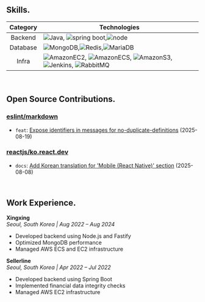 ## Skills.
| <center>Category</center> | Technologies|
|:----------:|----------------------------------------------------------|
| Backend  | ![Java](https://img.shields.io/badge/Java-007396?style=for-the-badge&logo=OpenJDK&logoColor=ffffff), ![spring boot](https://img.shields.io/badge/springboot-6DB33F?style=for-the-badge&logo=springboot&logoColor=white),![node](https://img.shields.io/badge/-Node.js-43853D?style=for-the-badge&logo=node.js&logoColor=ffffff) |
| Database | ![MongoDB](https://img.shields.io/badge/MongoDB-47A248?style=for-the-badge&logo=MongoDB&logoColor=ffffff),![Redis](https://img.shields.io/badge/Redis-DC382D?style=for-the-badge&logo=Redis&logoColor=ffffff),![MariaDB](https://img.shields.io/badge/MariaDB-003545?style=for-the-badge&logo=MariaDB&logoColor=ffffff) |
| Infra   | ![AmazonEC2](https://img.shields.io/badge/AmazonEC2-FF9900?style=for-the-badge&logo=AmazonEC2&logoColor=ffffff), ![AmazonECS](https://img.shields.io/badge/AmazonECS-FF9900?style=for-the-badge&logo=AmazonECS&logoColor=ffffff), ![AmazonS3](https://img.shields.io/badge/AmazonS3-569A31?style=for-the-badge&logo=AmazonS3&logoColor=ffffff), ![Jenkins](https://img.shields.io/badge/Jenkins-D24939?style=for-the-badge&logo=Jenkins&logoColor=ffffff), ![RabbitMQ](https://img.shields.io/badge/RabbitMQ-FF6600?style=for-the-badge&logo=RabbitMQ&logoColor=white)

<br/>


## Open Source Contributions.

### [eslint/markdown](https://github.com/eslint/markdown)
- `feat`: [Expose identifiers in messages for no-duplicate-definitions](https://github.com/eslint/markdown/pull/506) (2025-08-19)

### [reactjs/ko.react.dev](https://github.com/reactjs/ko.react.dev)
- `docs`: [Add Korean translation for 'Mobile (React Native)' section](https://github.com/reactjs/ko.react.dev/pull/1253) (2025-08-08)


<br/>


## Work Experience.

**Xingxing**  
_Seoul, South Korea | Aug 2022 – Aug 2024_  
- Developed backend using Node.js and Fastify
- Optimized MongoDB performance
- Managed AWS ECS and EC2 infrastructure

**Sellerline**  
_Seoul, South Korea | Apr 2022 – Jul 2022_  
- Developed backend using Spring Boot
- Implemented financial data integrity checks
- Managed AWS EC2 infrastructure
